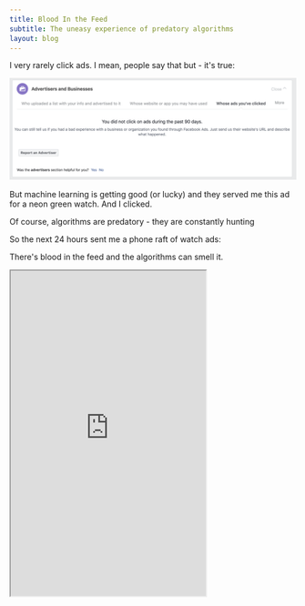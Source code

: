 ```yaml
---
title: Blood In the Feed
subtitle: The uneasy experience of predatory algorithms
layout: blog
---
```


I very rarely click ads. I mean, people say that but - it's true:

![](/images/adsclicked.png)

But machine learning is getting good (or lucky) and they served me this ad for a neon green watch. And I clicked.


Of course, algorithms are predatory - they are constantly hunting

So the next 24 hours sent me a phone raft of watch ads:

There's blood in the feed and the algorithms can smell it.

<p><iframe src="https://tomcritchlow.com/stories/space/" width="343px" height="572px"></iframe></p>